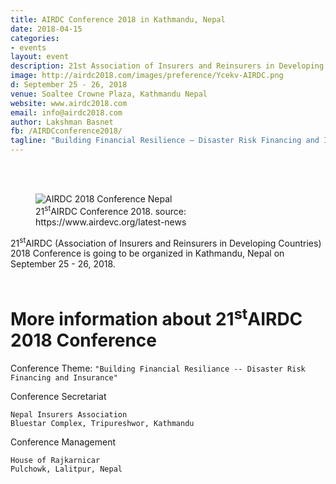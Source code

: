 ```yaml
---
title: AIRDC Conference 2018 in Kathmandu, Nepal
date: 2018-04-15
categories:
- events
layout: event
description: 21st Association of Insurers and Reinsurers in Developing Countries (AIRDC) Conference is going to be held in Kathmandu, Nepal on September 25 - 26,. | Events in Nepal, Conference and Exhibition in Nepal
image: http://airdc2018.com/images/preference/Ycekv-AIRDC.png
d: September 25 - 26, 2018
venue: Soaltee Crowne Plaza, Kathmandu Nepal
website: www.airdc2018.com
email: info@airdc2018.com
author: Lakshman Basnet
fb: /AIRDCconference2018/
tagline: "Building Financial Resilience – Disaster Risk Financing and Insurance" 
---
```

<br><br>
<figure><img src="https://static.wixstatic.com/media/a8993f_dc4045c751f74acbba7bc161db90fd40~mv2.png/v1/fill/w_951,h_711,al_c,usm_0.66_1.00_0.01/a8993f_dc4045c751f74acbba7bc161db90fd40~mv2.png" alt="AIRDC 2018 Conference Nepal"><figcaption>21<sup>st</sup>AIRDC Conference 2018. source: https://www.airdevc.org/latest-news</figcaption></figure>


21<sup>st</sup>AIRDC (Association of Insurers and Reinsurers in Developing Countries) 2018 Conference is going to be organized in Kathmandu, Nepal on September 25 - 26, 2018. 
<br><br>
<h1>More information about 21<sup>st</sup>AIRDC 2018 Conference</h1>

Conference Theme: `"Building Financial Resiliance -- Disaster Risk Financing and Insurance"` 

Conference Secretariat

    Nepal Insurers Association
    Bluestar Complex, Tripureshwor, Kathmandu

Conference Management

    House of Rajkarnicar
    Pulchowk, Lalitpur, Nepal

